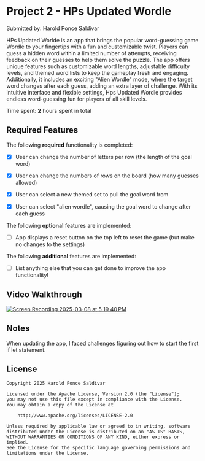 # Project 2 - HPs Updated Wordle

Submitted by: Harold Ponce Saldivar

HPs Updated Worlde is an app that brings the popular word-guessing game Wordle to your fingertips with a fun and customizable twist. Players can guess a hidden word within a limited number of attempts, receiving feedback on their guesses to help them solve the puzzle. The app offers unique features such as customizable word lengths, adjustable difficulty levels, and themed word lists to keep the gameplay fresh and engaging. Additionally, it includes an exciting "Alien Wordle" mode, where the target word changes after each guess, adding an extra layer of challenge. With its intuitive interface and flexible settings, Hps Updated Wordle provides endless word-guessing fun for players of all skill levels.

Time spent: **2** hours spent in total

## Required Features

The following **required** functionality is completed:

- [X] User can change the number of letters per row (the length of the goal word)
- [X] User can change the numbers of rows on the board (how many guesses allowed)
- [X] User can select a new themed set to pull the goal word from
- [X] User can select "alien wordle", causing the goal word to change after each guess


The following **optional** features are implemented:

- [ ] App displays a reset button on the top left to reset the game (but make no changes to the settings)

The following **additional** features are implemented:

- [ ] List anything else that you can get done to improve the app functionality!

## Video Walkthrough

[![Screen Recording 2025-03-08 at 5 19 40 PM](https://github.com/user-attachments/assets/11668937-2c47-43da-b1d2-d0ab0866cf78)
](https://github.com/user-attachments/assets/2c06a7bd-70b1-40f4-a16c-46a7a0eaa6ef
)



## Notes

When updating the app, I faced challenges figuring out how to start the first if let statement.

## License

    Copyright 2025 Harold Ponce Saldivar

    Licensed under the Apache License, Version 2.0 (the "License");
    you may not use this file except in compliance with the License.
    You may obtain a copy of the License at

        http://www.apache.org/licenses/LICENSE-2.0

    Unless required by applicable law or agreed to in writing, software
    distributed under the License is distributed on an "AS IS" BASIS,
    WITHOUT WARRANTIES OR CONDITIONS OF ANY KIND, either express or implied.
    See the License for the specific language governing permissions and
    limitations under the License.
